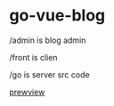 # go-vue-blog

/admin is blog admin 
 
 /front is clien 
 
 /go is server src code 
 
 [prewview](https:sorahei.com)
